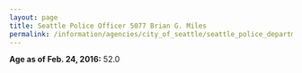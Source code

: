 ```yaml
---
layout: page
title: Seattle Police Officer 5077 Brian G. Miles
permalink: /information/agencies/city_of_seattle/seattle_police_department/copbook/5077/
---
```


**Age as of Feb. 24, 2016:** 52.0
